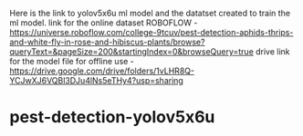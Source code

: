 Here is the link to yolov5x6u ml model and the datatset created to train the ml model.
link for the online dataset ROBOFLOW - https://universe.roboflow.com/college-9tcuv/pest-detection-aphids-thrips-and-white-fly-in-rose-and-hibiscus-plants/browse?queryText=&pageSize=200&startingIndex=0&browseQuery=true
drive link for the model file for offline use - https://drive.google.com/drive/folders/1vLHR8Q-YCJwXJ6VQBl3DJu4lNs5eTHy4?usp=sharing
# pest-detection-yolov5x6u
